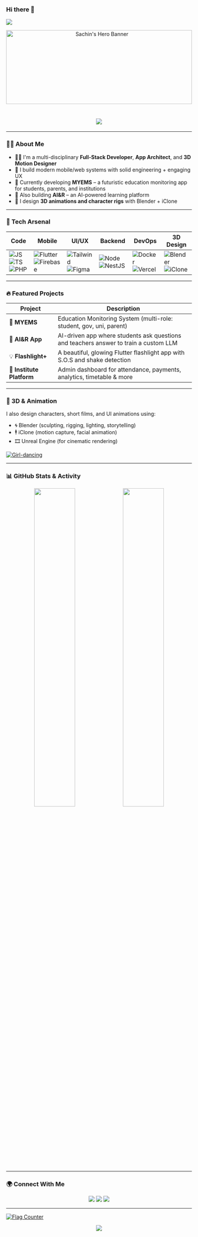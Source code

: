 ### Hi there 👋
![](https://komarev.com/ghpvc/?username=sachin96Boy)
<!-- BANNER START -->
<p align="center">
  <img src="https://media.giphy.com/media/v1.Y2lkPTc5MGI3NjExanVoZjlxNTNuejE3cjFsZHJlMHl1Y2phZ2cxbWx3aXp4ZThxMGZxOSZlcD12MV9naWZzX3NlYXJjaCZjdD1n/bGgsc5mWoryfgKBx1u/giphy.gif" alt="Sachin's Hero Banner" width="100%" height="200px" object-fit="cover" />
</p>
<!-- BANNER END -->

<h1 align="center">
  <img src="https://readme-typing-svg.herokuapp.com?font=Fira+Code&size=26&pause=1000&color=61DAFB&vCenter=true&width=435&lines=Hi+I'm+Sachin!;Full-Stack+Dev+%7C+Flutter+Expert;3D+Animator+%7C+System+Builder" />
</h1>

---

### 🧑‍💻 About Me

- 👨‍💻 I'm a multi-disciplinary **Full-Stack Developer**, **App Architect**, and **3D Motion Designer**
- 🚀 I build modern mobile/web systems with solid engineering + engaging UX
- 🧠 Currently developing **MYEMS** – a futuristic education monitoring app for students, parents, and institutions
- 🧩 Also building **AI&R** – an AI-powered learning platform
- 🎨 I design **3D animations and character rigs** with Blender + iClone

---

### 🚀 Tech Arsenal

| Code | Mobile | UI/UX | Backend | DevOps | 3D Design |
|------|--------|--------|----------|--------|-----------|
| ![JS](https://img.shields.io/badge/-JavaScript-black?style=flat-square&logo=javascript) ![TS](https://img.shields.io/badge/-TypeScript-3178c6?style=flat-square&logo=typescript) ![PHP](https://img.shields.io/badge/-PHP-777BB4?style=flat-square&logo=php) | ![Flutter](https://img.shields.io/badge/-Flutter-02569B?style=flat-square&logo=flutter) ![Firebase](https://img.shields.io/badge/-Firebase-FFCA28?style=flat-square&logo=firebase) | ![Tailwind](https://img.shields.io/badge/-Tailwind-38B2AC?style=flat-square&logo=tailwindcss) ![Figma](https://img.shields.io/badge/-Figma-black?style=flat-square&logo=figma) | ![Node](https://img.shields.io/badge/-Node.js-black?style=flat-square&logo=node.js) ![NestJS](https://img.shields.io/badge/-NestJS-e0234e?style=flat-square&logo=nestjs) | ![Docker](https://img.shields.io/badge/-Docker-2496ED?style=flat-square&logo=docker) ![Vercel](https://img.shields.io/badge/-Vercel-black?style=flat-square&logo=vercel) | ![Blender](https://img.shields.io/badge/-Blender-orange?style=flat-square&logo=blender) ![iClone](https://img.shields.io/badge/-iClone-1D1D1D?style=flat-square&logoColor=white) |

---

### 🔥 Featured Projects

| Project | Description |
|--------|-------------|
| 🚦 **MYEMS** | Education Monitoring System (multi-role: student, gov, uni, parent) |
| 🧠 **AI&R App** | AI-driven app where students ask questions and teachers answer to train a custom LLM |
| 💡 **Flashlight+** | A beautiful, glowing Flutter flashlight app with S.O.S and shake detection |
| 🏫 **Institute Platform** | Admin dashboard for attendance, payments, analytics, timetable & more |

---

### 🎨 3D & Animation

I also design characters, short films, and UI animations using:

- 🌀 Blender (sculpting, rigging, lighting, storytelling)
- 🕴 iClone (motion capture, facial animation)
- 🎞 Unreal Engine (for cinematic rendering)
 
[![Girl-dancing](https://img.youtube.com/vi/Ts97xBJ2wcI/0.jpg)](https://youtu.be/Ts97xBJ2wcI?si=xgX-ihMt4zjlRoAb)

---

### 📊 GitHub Stats & Activity

<p align="center">
  <img src="https://github-readme-stats.vercel.app/api?username=sachin96Boy&show_icons=true&theme=radical" width="47%"/>
  <img src="https://github-readme-streak-stats.herokuapp.com?user=sachin96Boy&theme=radical&date_format=M%20j%5B%2C%20Y%5D" width="47%"/>
</p>

---

### 🌍 Connect With Me

<p align="center">
  <a href="https://sachin96boy.dev"><img src="https://img.shields.io/badge/-sachin96boy.dev-000?style=for-the-badge&logo=Google-Chrome&logoColor=white"/></a>
  <a href="https://linkedin.com/in/sachin96boy"><img src="https://img.shields.io/badge/-LinkedIn-0077B5?style=for-the-badge&logo=linkedin&logoColor=white"/></a>
  <a href="mailto:sachinsupunthaka96@gmail.com"><img src="https://img.shields.io/badge/-Email-c14438?style=for-the-badge&logo=gmail&logoColor=white"/></a>
</p>

---

<div>
  <a href="https://info.flagcounter.com/Tr9F"><img src="https://s01.flagcounter.com/countxl/Tr9F/bg_C4C4C4/txt_000000/border_CCCCCC/columns_8/maxflags_12/viewers_0/labels_1/pageviews_1/flags_0/percent_0/" alt="Flag Counter" border="0"></a>
</div>

<!-- Footer with a flare -->
<p align="center">
  <img src="https://capsule-render.vercel.app/api?type=waving&color=gradient&height=100&section=footer"/>
</p>

